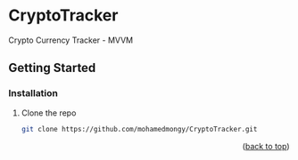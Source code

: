 # CryptoTracker
Crypto Currency Tracker - MVVM


<!-- GETTING STARTED -->
## Getting Started


### Installation


1. Clone the repo
   ```sh
   git clone https://github.com/mohamedmongy/CryptoTracker.git
   ```
   
<p align="right">(<a href="#readme-top">back to top</a>)</p>
